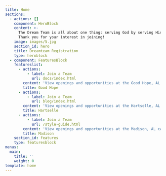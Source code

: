```yaml
---
title: Home
sections:
  - actions: []
    component: HeroBlock
    content: >-
      The Dream Team is all about one thing: serving God by serving His people.
      Thank you for your interest in joining!
    image: images/5.jpg
    section_id: hero
    title: Dreamteam Registration
    type: heroblock
  - component: FeaturesBlock
    featureslist:
      - actions:
          - label: Join a Team
            url: docs/index.html
        content: 'View openings and opportunities at the Good Hope, AL campus.'
        title: Good Hope
      - actions:
          - label: Join a Team
            url: blog/index.html
        content: 'View openings and opportunities at the Hartselle, AL campus.'
        title: Hartselle
      - actions:
          - label: Join a Team
            url: /style-guide.html
        content: 'View openings and opportunities at the Madison, AL campus.'
        title: Madison
    section_id: features
    type: featuresblock
menus:
  main:
    title: ''
    weight: 0
template: home
---
```


